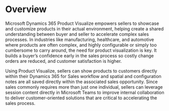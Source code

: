 
# Overview

Microsoft Dynamics 365 Product Visualize empowers sellers to showcase and customize products in their actual 
environment, helping create a shared understanding between buyer and seller to accelerate complex sales processes. In industries 
like manufacturing, healthcare, and automotive where products are often complex, and highly configurable or simply too cumbersome 
to carry around, the need for product visualization is key. It builds a buyer’s confidence early in the sales process so costly 
change orders are reduced, and customer satisfaction is higher. 

Using Product Visualize, sellers can show products to customers 
directly within their Dynamics 365 for Sales workflow and spatial and configuration notes are all saved directly within the associated 
sales opportunity. Since sales commonly requires more than just one individual, sellers can leverage session content directly in 
Microsoft Teams to improve internal collaboration to deliver customer-oriented solutions that are critical to accelerating the 
sales process.
